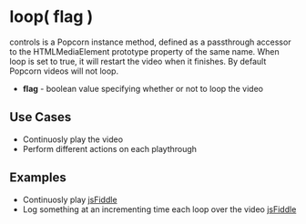loop( flag )
============

controls is a Popcorn instance method, defined as a passthrough accessor to the HTMLMediaElement prototype property of the same name. When loop is set to true, it will restart the video when it finishes.  By default Popcorn videos will not loop.  

* **flag** - boolean value specifying whether or not to loop the video

Use Cases
-----------

* Continuosly play the video
* Perform different actions on each playthrough

Examples
-----------

* Continuosly play [jsFiddle](http://jsfiddle.net/popcornjs/H9J4C/)
* Log something at an incrementing time each loop over the video [jsFiddle](http://jsfiddle.net/popcornjs/MAn7J/)
